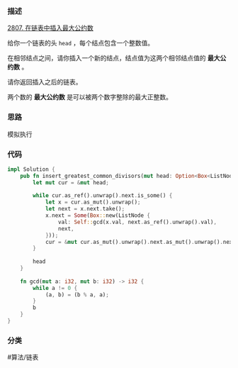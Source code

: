 ### 描述

[2807. 在链表中插入最大公约数](https://leetcode.cn/problems/insert-greatest-common-divisors-in-linked-list/)

给你一个链表的头 `head` ，每个结点包含一个整数值。

在相邻结点之间，请你插入一个新的结点，结点值为这两个相邻结点值的 **最大公约数** 。

请你返回插入之后的链表。

两个数的 **最大公约数** 是可以被两个数字整除的最大正整数。
### 思路

模拟执行

### 代码

```rust
impl Solution {  
    pub fn insert_greatest_common_divisors(mut head: Option<Box<ListNode>>) -> Option<Box<ListNode>> {  
        let mut cur = &mut head;  
  
        while cur.as_ref().unwrap().next.is_some() {  
            let x = cur.as_mut().unwrap();  
            let next = x.next.take();  
            x.next = Some(Box::new(ListNode {  
                val: Self::gcd(x.val, next.as_ref().unwrap().val),  
                next,  
            }));  
            cur = &mut cur.as_mut().unwrap().next.as_mut().unwrap().next;  
        }  
  
        head  
    }  
  
    fn gcd(mut a: i32, mut b: i32) -> i32 {  
        while a != 0 {  
            (a, b) = (b % a, a);  
        }  
        b  
    }  
}
```

### 分类

#算法/链表 